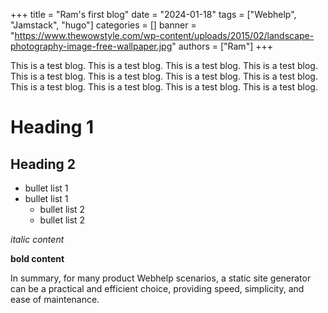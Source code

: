 +++
title = "Ram's first blog"
date = "2024-01-18"
tags = ["Webhelp", "Jamstack", "hugo"]
categories = []
banner = "https://www.thewowstyle.com/wp-content/uploads/2015/02/landscape-photography-image-free-wallpaper.jpg"
authors = ["Ram"]
+++

This is a test blog. This is a test blog. This is a test blog. This is a test blog. This is a test blog. This is a test blog. This is a test blog. This is a test blog. This is a test blog. This is a test blog. This is a test blog. This is a test blog. 

# Heading 1

## Heading 2

- bullet list 1
- bullet list 1
    - bullet list 2
    - bullet list 2

*italic content*

**bold content**



In summary, for many product Webhelp scenarios, a static site generator can be a practical and efficient choice, providing speed, simplicity, and ease of maintenance.

